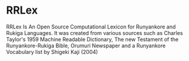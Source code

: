 # RRLex
RRLex Is An Open Source Computational Lexicon for Runyankore and Rukiga Languages. It was created from various sources such as Charles Taylor's 1959 Machine Readable Dictionary, The new Testament of the Runyankore-Rukiga Bible, Orumuri Newspaper and a Runyankore Vocabulary list by Shigeki Kaji (2004)
